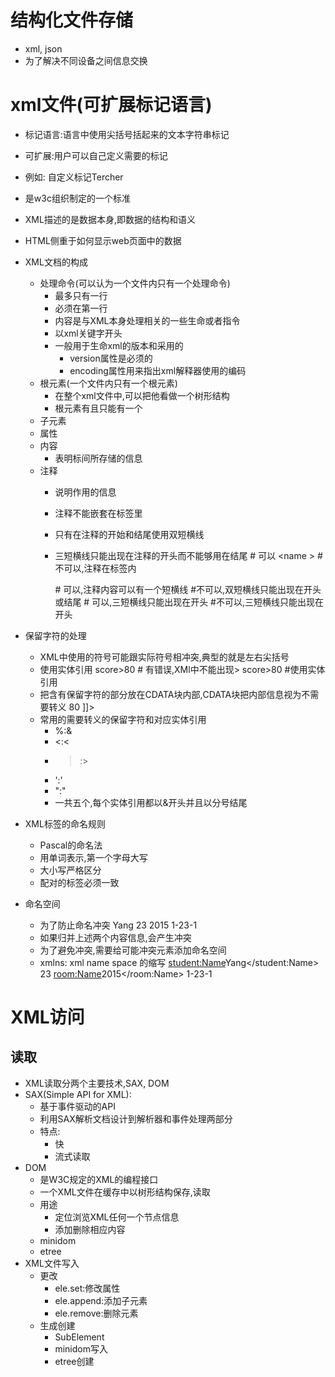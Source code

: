 # 结构化文件存储
- xml, json
- 为了解决不同设备之间信息交换
# xml文件(可扩展标记语言)
- 标记语言:语言中使用尖括号括起来的文本字符串标记
- 可扩展:用户可以自己定义需要的标记
- 例如:
    <Tercher>
        自定义标记Tercher
    </Tercher>
- 是w3c组织制定的一个标准
- XML描述的是数据本身,即数据的结构和语义
- HTML侧重于如何显示web页面中的数据
- XML文档的构成
    -  处理命令(可以认为一个文件内只有一个处理命令)
        - 最多只有一行
        - 必须在第一行
        - 内容是与XML本身处理相关的一些生命或者指令
        - 以xml关键字开头
        - 一般用于生命xml的版本和采用的
            - version属性是必须的
            - encoding属性用来指出xml解释器使用的编码
    - 根元素(一个文件内只有一个根元素)
        - 在整个xml文件中,可以把他看做一个树形结构
        - 根元素有且只能有一个
    - 子元素
    - 属性
    - 内容
        - 表明标间所存储的信息
    - 注释
        - 说明作用的信息
        - 注释不能嵌套在标签里
        - 只有在注释的开始和结尾使用双短横线
        - 三短横线只能出现在注释的开头而不能够用在结尾
            <name> <!-- aaa --> </name> # 可以
            <name <!-- aaa -->> </name> # 不可以,注释在标签内
            
            <!-- my-name-by-yang--> # 可以,注释内容可以有一个短横线
            <!-- my--name--by--yang--> #不可以,双短横线只能出现在开头或结尾
            
            <!--- my-name--> # 可以,三短横线只能出现在开头
            <!--- my-name---> #不可以,三短横线只能出现在开头
    
- 保留字符的处理
    - XML中使用的符号可能跟实际符号相冲突,典型的就是左右尖括号
    - 使用实体引用
        <score> score>80 </score> # 有错误,XMl中不能出现>
        <score> score&gt;80</score> #使用实体引用
    - 把含有保留字符的部分放在CDATA块内部,CDATA块把内部信息视为不需要转义
        <![CDATA[
            select name,age
            from Student
            where score>80
        ]]>
    - 常用的需要转义的保留字符和对应实体引用
        - %:&amp;
        - <:&lt;
        - >:&gt;
        - ':&apos;
        - ":&quot;
        - 一共五个,每个实体引用都以&开头并且以分号结尾
- XML标签的命名规则
    - Pascal的命名法
    - 用单词表示,第一个字母大写
    - 大小写严格区分
    - 配对的标签必须一致
- 命名空间
    - 为了防止命名冲突
        <Student>
            <Name>Yang</Name>
            <Age>23</Age>
        </Student>
        <Room>
            <No>2015</No>
            <Location>1-23-1</Location>
        </Room>
    - 如果归并上述两个内容信息,会产生冲突
    - 为了避免冲突,需要给可能冲突元素添加命名空间
    - xmlns: xml name space 的缩写
        <Schooler xmlns:student="http://my_student" xmlns:room="my_room">
            <student:Name>Yang</student:Name>
            <Age>23</Age>
            <room:Name>2015</room:Name>
            <Location>1-23-1</Location>
        </Schooler>

# XML访问
## 读取
- XML读取分两个主要技术,SAX, DOM
- SAX(Simple API for XML):
    - 基于事件驱动的API
    - 利用SAX解析文档设计到解析器和事件处理两部分
    - 特点:
        - 快
        - 流式读取
- DOM
    - 是W3C规定的XML的编程接口
    - 一个XML文件在缓存中以树形结构保存,读取
    - 用途
        - 定位浏览XML任何一个节点信息
        - 添加删除相应内容
    - minidom
    - etree
- XML文件写入
    - 更改
        - ele.set:修改属性
        - ele.append:添加子元素
        - ele.remove:删除元素
    - 生成创建
        - SubElement
        - minidom写入
        - etree创建
        
    
        